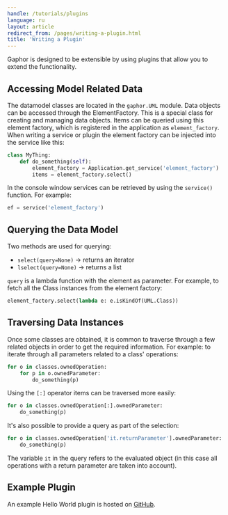 ```yaml
---
handle: /tutorials/plugins
language: ru
layout: article
redirect_from: /pages/writing-a-plugin.html
title: 'Writing a Plugin'
---
```


Gaphor is designed to be extensible by using plugins that allow you to
extend the functionality.

## Accessing Model Related Data

The datamodel classes are located in the `gaphor.UML` module. Data objects
can be accessed through the ElementFactory. This is a special class for
creating and managing data objects. Items can be queried using this element
factory, which is registered in the application as `element_factory`. When
writing a service or plugin the element factory can be injected into the
service like this:

```python
class MyThing:
    def do_something(self):
        element_factory = Application.get_service('element_factory')
        items = element_factory.select()
```

In the console window services can be retrieved by using the `service()`
function. For example:

```python
ef = service('element_factory')
```

## Querying the Data Model

Two methods are used for querying:

-   `select(query=None)` -> returns an iterator
-   `lselect(query=None)` -> returns a list

`query` is a lambda function with the element as parameter. For example, to
fetch all the Class instances from the element factory:

```python
element_factory.select(lambda e: e.isKindOf(UML.Class))
```

## Traversing Data Instances

Once some classes are obtained, it is common to traverse through a few
related objects in order to get the required information. For example: to
iterate through all parameters related to a class' operations:

```python
for o in classes.ownedOperation:
    for p in o.ownedParameter:
        do_something(p)
```

Using the `[:]` operator items can be traversed more easily:

```python
for o in classes.ownedOperation[:].ownedParameter:
    do_something(p)
```

It's also possible to provide a query as part of the selection:

```python
for o in classes.ownedOperation['it.returnParameter'].ownedParameter:
    do_something(p)
```

The variable `it` in the query refers to the evaluated object (in this case
all operations with a return parameter are taken into account).

## Example Plugin

An example Hello World plugin is hosted on
[GitHub](https://github.com/gaphor/gaphor.plugins.helloworld).

